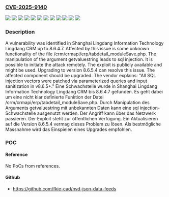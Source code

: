 ### [CVE-2025-9140](https://cve.mitre.org/cgi-bin/cvename.cgi?name=CVE-2025-9140)
![](https://img.shields.io/static/v1?label=Product&message=Lingdang%20CRM&color=blue)
![](https://img.shields.io/static/v1?label=Version&message=&color=brightgreen)
![](https://img.shields.io/static/v1?label=Version&message=8.6.4.0%20&color=brightgreen)
![](https://img.shields.io/static/v1?label=Version&message=8.6.4.1%20&color=brightgreen)
![](https://img.shields.io/static/v1?label=Version&message=8.6.4.2%20&color=brightgreen)
![](https://img.shields.io/static/v1?label=Version&message=8.6.4.3%20&color=brightgreen)
![](https://img.shields.io/static/v1?label=Version&message=8.6.4.4%20&color=brightgreen)
![](https://img.shields.io/static/v1?label=Version&message=8.6.4.5%20&color=brightgreen)
![](https://img.shields.io/static/v1?label=Version&message=8.6.4.6%20&color=brightgreen)
![](https://img.shields.io/static/v1?label=Version&message=8.6.4.7%20&color=brightgreen)
![](https://img.shields.io/static/v1?label=Vulnerability&message=Injection&color=brightgreen)
![](https://img.shields.io/static/v1?label=Vulnerability&message=SQL%20Injection&color=brightgreen)

### Description

A vulnerability was identified in Shanghai Lingdang Information Technology Lingdang CRM up to 8.6.4.7. Affected by this issue is some unknown functionality of the file /crm/crmapi/erp/tabdetail_moduleSave.php. The manipulation of the argument getvaluestring leads to sql injection. It is possible to initiate the attack remotely. The exploit is publicly available and might be used. Upgrading to version 8.6.5.4 can resolve this issue. The affected component should be upgraded. The vendor explains: "All SQL injection vectors were patched via parameterized queries and input sanitization in v8.6.5+."
Eine Schwachstelle wurde in Shanghai Lingdang Information Technology Lingdang CRM bis 8.6.4.7 gefunden. Es geht dabei um eine nicht klar definierte Funktion der Datei /crm/crmapi/erp/tabdetail_moduleSave.php. Durch Manipulation des Arguments getvaluestring mit unbekannten Daten kann eine sql injection-Schwachstelle ausgenutzt werden. Der Angriff kann über das Netzwerk passieren. Der Exploit steht zur öffentlichen Verfügung. Ein Aktualisieren auf die Version 8.6.5.4 vermag dieses Problem zu lösen. Als bestmögliche Massnahme wird das Einspielen eines Upgrades empfohlen.

### POC

#### Reference
No PoCs from references.

#### Github
- https://github.com/fkie-cad/nvd-json-data-feeds

